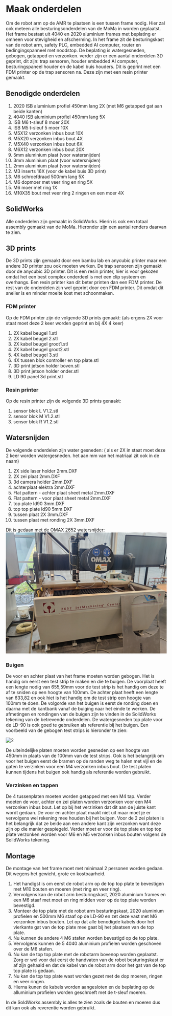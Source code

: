 # Maak onderdelen
Om de robot arm op de AMR te plaatsen is een tussen frame nodig. Hier zal ook meteen alle besturingsonderdelen van de MoMa in worden geplaatst. Het frame bestaat uit 4040 en 2020 aluminium frames met beplating er omheen voor stevigheid en afscherming. In het frame zit de besturingskast van de robot arm, safety PLC, embedded AI computer, router en bedingingspanneel met noodstop. De beplating is watergesneden, gebogen, getapped en verzonken. verder zijn er een aantal onderdelen 3D geprint, dit zijn: trap sensoren, houder embedded AI computer, besturingspaneel houder en de kabel buis houders. Dit is geprint met een FDM printer op de trap sensoren na. Deze zijn met een resin printer gemaakt.

## Benodigde onderdelen
1. 2020 ISB aluminium profiel 450mm lang 2X (met M6 getapped gat aan beide kanten)
2. 4040 ISB aluminium profiel 450mm lang 5X
3. ISB M6 t-sleuf 8 moer 20X
4. ISB M5 t-sleuf 5 moer 10X
5. M5X12 verzonken inbus bout 10X
6. M5X20 verzonken inbus bout 4X
7. M5X40 verzonken inbus bout 6X
8. M6X12 verzonken inbus bout 20X
9. 5mm aluminium plaat (voor watersnijden)
10. 3mm aluminium plaat (voor watersnijden)
11. 2mm aluminium plaat (voor watersnijden)
12. M3 inserts 16X (voor de kabel buis 3D print)
13. M6 schroefdraad 500mm lang 5X
14. M6 dopmoer met veer ring en ring 5X
15. M6 moer met ring 1X
16. M10X35 bout met veer ring 2 ringen en een moer 4X


## SolidWorks
Alle onderdelen zijn gemaakt in SolidWorks. Hierin is ook een totaal assembly gemaakt van de MoMa. Hieronder zijn een aantal renders daarvan te zien.



## 3D prints
De 3D prints zijn gemaakt door een bambu lab en anycubic printer maar een andere 3D printer zou ook moeten werken. De trap sensoren zijn gemaakt door de anycubic 3D printer. Dit is een resin printer, hier is voor gekozen omdat het een best complex onderdeel is met een clip systeem en overhangs. Een resin printer kan dit beter printen dan een FDM printer. De rest van de onderdelen zijn wel geprint door een FDM printer. Dit omdat dit sneller is en minder moeite kost met schoonmaken.


### FDM printer
Op de FDM printer zijn de volgende 3D prints genaakt: (als ergens 2X voor staat moet deze 2 keer worden geprint en bij 4X 4 keer)
1. 2X kabel beugel 1.stl
2. 2X kabel beugel 2.stl
3. 2X kabel beugel groot1.stl
4. 2X kabel beugel groot2.stl
5. 4X kabel beugel 3.stl
6. 4X tussen blok controller en top plate.stl
7. 3D print jetson holder boven.stl
8. 3D print jetson holder onder.stl
9. LD 90 panel 3d print.stl


### Resin printer
Op de resin printer zijn de volgende 3D prints genaakt:
1. sensor blok L V1.2.stl
2. sensor blok M V1.2.stl
3. sensor blok R V1.2.stl


## Watersnijden
De volgende onderdelen zijn water gesneden: ( als er 2X in staat moet deze 2 keer worden watergesneden. het aan mm van het matriaal zit ook in de naam)
1. 2X side laser holder 2mm.DXF
2. 2X zei plaat 2mm.DXF
3. 3d camera holder 2mm.DXF
4. achterplaat elektra 2mm.DXF
5. Flat pattern - achter plaat sheet metal 2mm.DXF
6. Flat pattern - voor plaat sheet metal 2mm.DXF
7. top plate ld90 3mm.DXF
8. top top plate ld90 5mm.DXF
9. tussen plaat 2X 3mm.DXF
10. tussen plaat met ronding 2X 3mm.DXF


Dit is gedaan met de OMAX 2652 watersnijder:
![1](../images/watersnijder.jpg)

### Buigen
De voor en achter plaat van het frame moeten worden gebogen. Het is handig om eerst een test strip te maken en die te buigen. De voorplaat heeft een lengte nodig van 655,59mm voor de test strip is het handig om deze te af te sniden op een hoogte van 100mm. De achter plaat heeft een lengte van 633,82 en ook hiet is het handig om de test strip een hoogte van 100mm te doen. De volgorde van het buigen is eerst de ronding doen en daarna met de kantbank vanaf de buiging naar het einde te werken. De afmetingen en rondingen van de buigen zijn te vinden in de SolidWorks tekening van de betrevende onderdelen. De watergesneden top plate voor de LD-90 is ook goed te gebruiken als referentie bij het buigen. Een voorbeeld van de gebogen test strips is hieronder te zien:


![2](../images/test-buigen.jpg)


De uiteindelijke platen moeten worden gesneden op een hoogte van 450mm in plaats van de 100mm van de test strips. Ook is het belangrijk om voor het buigen eerst de bramen op de randen weg te halen met vijl en de gaten te verzinken voor een M4 verzonken inbus bout. De test platen kunnen tijdens het buigen ook handig als referentie worden gebruikt.

### Verzinken en tappen
De 4 tussenplaten moeten worden getapped met een M4 tap. Verder moeten de voor, achter en zei platen worden verzonken voor een M4 verzonken inbus bout. Let op bij het verzinken dat dit aan de juiste kant wordt gedaan. De voor en achter plaat maakt niet uit maar moet je er vervolgens wel rekening mee houden bij het buigen. Voor de 2 zei platen is het belangrijk dat ze beide aan een andere kant zijn verzonken want deze zijn op die manier gespiegeld. Verder moet er voor de top plate en top top plate verzonken worden voor M6 en M5 verzonken inbus bouten volgens de SolidWorks tekening.

## Montage 
De montage van het frame moet met minimaal 2 personen worden gedaan. Dit wegens het gewicht, grote en kostbaarheid.

1. Het handigst is om eerst de robot arm op de top top plate te bevestigen met M10 bouten en moeren (met ring en veer ring). 
2. Vervolgens kan de robot arm besturingskast, 2020 aluminium frames en een M6 staaf met moet en ring midden voor op de top plate worden bevestigd. 
3. Monteer de top plate met de robot arm besturingskast, 2020 aluminium profielen en 500mm M6 staaf op de LD-90 en zet deze vast met M6 verzonken inbus bouten. Let op dat alle benodigde kabels door het vierkante gat van de top plate mee gaat bij het plaatsen van de top plate. 
4. Nu kunnen de andere 4 M6 stafen worden bevestigd op de top plate. 
5. Vervolgens kunnen de 5 4040 aluminium profielen worden geschoven over de M6 stafen. 
6. Nu kan de top top plate met de robotarm bovenop worden geplaatst. Zorg er wel voor dat eerst de handvaten van de robot besturingskast er af zijn gehaald en dat de kabel van de robot arm door het gat van de top top plate is gedaan. 
7. Nu kan de top top plate wast worden gezet met de dop moeren, ringen en veer ringen. 
8. Hierna kunen de kabels worden aangesloten en de beplating op de alluminium profielen worden geschroeft met de t-sleuf moeren.

In de SoldWorks assembly is alles te zien zoals de bouten en moeren dus dit kan ook als reverentie worden gebruikt.